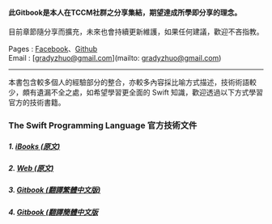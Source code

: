#### 此Gitbook是本人在TCCM社群之分享集結，期望達成所學即分享的理念。


目前章節隨分享而擴充，未來也會持續更新維護，如果任何建議，歡迎不吝指教。



Pages : [Facebook](https://www.facebook.com/gradyzhuo)、[Github](https://www.github.com/gradyzhuo)
<br />
Email : [gradyzhuo@gmail.com](mailto: gradyzhuo@gmail.com) 

---
本書包含較多個人的經驗部分的整合，亦較多內容採比喻方式描述，技術術語較少，頗有遺漏不全之處，如希望學習更全面的 Swift 知識，歡迎透過以下方式學習官方的技術書籍。

### The Swift Programming Language 官方技術文件

##### 1. [iBooks (原文)](https://itunes.apple.com/tw/book/swift-programming-language/id881256329?mt=11)
##### 2. [Web (原文)](https://developer.apple.com/library/ios/documentation/Swift/Conceptual/Swift_Programming_Language/index.html#//apple_ref/doc/uid/TP40014097-CH3-ID0) 
##### 3. [Gitbook (翻譯繁體中文版)](https://www.gitbook.com/book/tommy60703/swift-language-traditional-chinese/details)
##### 4. [Gitbook (翻譯簡體中文版](https://www.gitbook.com/book/numbbbbb/-the-swift-programming-language-/details)
